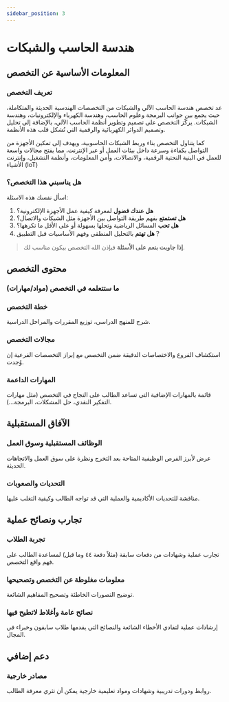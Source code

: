 ```yaml
---
sidebar_position: 3
---
```


# هندسة الحاسب والشبكات

## المعلومات الأساسية عن التخصص
### تعريف التخصص  
عد تخصص هندسة الحاسب الآلي والشبكات من التخصصات الهندسية الحديثة والمتكاملة، حيث يجمع بين جوانب البرمجة وعلوم الحاسب، وهندسة الكهرباء والإلكترونيات، وهندسة الشبكات. يركّز التخصص على تصميم وتطوير أنظمة الحاسب الآلي، بالإضافة إلى تحليل وتصميم الدوائر الكهربائية والرقمية التي تُشكل قلب هذه الأنظمة. 

كما يتناول التخصص بناء وربط الشبكات الحاسوبية، ويهدف إلى تمكين الأجهزة من التواصل بكفاءة وسرعة داخل بيئات العمل أو عبر الإنترنت، مما يفتح مجالات واسعة للعمل في البنية التحتية الرقمية، والاتصالات، وأمن المعلومات، وأنظمة التشغيل، وإنترنت الأشياء (IoT) 
### هل يناسبني هذا التخصص؟  
اسأل نفسك هذه الاسئلة: 

1. **هل عندك فضول** لمعرفة كيفية عمل الأجهزة الإلكترونية؟
2. **هل تستمتع** بفهم طريقة التواصل بين الأجهزة مثل الشبكات والاتصال؟
3. **هل تحب** المسائل الرياضية وتحلها بسهولة أو على الأقل ما تكرهها؟
4. **هل تهتم** بالتحليل المنطقي وفهم الأساسيات قبل التطبيق？

> **إذا جاوبت بنعم على الأسئلة** فبإذن الله التخصص بيكون مناسب لك.

## محتوى التخصص
### ما ستتعلمه في التخصص (مواد/مهارات)  

 
### خطة التخصص  
شرح للمنهج الدراسي، توزيع المقررات والمراحل الدراسية.

### مجالات التخصص  
استكشاف الفروع والاختصاصات الدقيقة ضمن التخصص مع إبراز التخصصات الفرعية إن وُجدت.

### المهارات الداعمة  
قائمة بالمهارات الإضافية التي تساعد الطالب على النجاح في التخصص (مثل مهارات التفكير النقدي، حل المشكلات، البرمجة…).

## الآفاق المستقبلية
### الوظائف المستقبلية وسوق العمل  
عرض لأبرز الفرص الوظيفية المتاحة بعد التخرج ونظرة على سوق العمل والاتجاهات الحديثة.

### التحديات والصعوبات  
مناقشة للتحديات الأكاديمية والعملية التي قد تواجه الطالب وكيفية التغلب عليها.

## تجارب ونصائح عملية
### تجربة الطلاب  
تجارب عملية وشهادات من دفعات سابقة (مثلاً دفعة ٤٤ وما قبل) لمساعدة الطالب على فهم واقع التخصص.

### معلومات مغلوطة عن التخصص وتصحيحها  
توضيح التصورات الخاطئة وتصحيح المفاهيم الشائعة.

### نصائح عامة وأغلاط لاتطيح فيها  
إرشادات عملية لتفادي الأخطاء الشائعة والنصائح التي يقدمها طلاب سابقون وخبراء في المجال.

## دعم إضافي

### مصادر خارجية

روابط ودورات تدريبية وشهادات ومواد تعليمية خارجية يمكن أن تثري معرفة الطالب.
